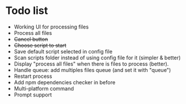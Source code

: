 # Todo list

-  Working UI for processing files
 -  Process all files
 -  ~~Cancel button~~
 -  ~~Choose script to start~~
 -  Save default script selected in config file
-  Scan scripts folder instead of using config file for it (simpler & better)
-  Display "process all files" when there is files to process (better).
-  Handle queue: add multiples files queue (and set it with "queue")
-  Restart process
-  Add npm dependencies checker in before
-  Multi-platform command
-  Prompt support
